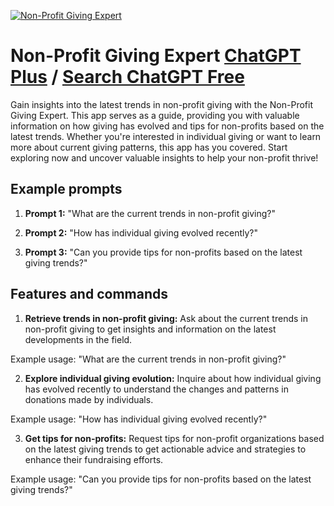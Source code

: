 
[![Non-Profit Giving Expert](https://files.oaiusercontent.com/file-0N8bfksTZTX2ou1SovsTUGd8?se=2123-10-20T16%3A55%3A59Z&sp=r&sv=2021-08-06&sr=b&rscc=max-age%3D31536000%2C%20immutable&rscd=attachment%3B%20filename%3D68123ab8-0483-4664-88f2-c1acb603e1db.png&sig=EyCR3z7kFp7bqqNjRm0EkvY/M/oJ4KYNuizOkfwyw9c%3D)](https://chat.openai.com/g/g-tLmDPz16A-non-profit-giving-expert)

# Non-Profit Giving Expert [ChatGPT Plus](https://chat.openai.com/g/g-tLmDPz16A-non-profit-giving-expert) / [Search ChatGPT Free](https://gptcall.net/index.html#/?search=Non-Profit%20Giving%20Expert)

Gain insights into the latest trends in non-profit giving with the Non-Profit Giving Expert. This app serves as a guide, providing you with valuable information on how giving has evolved and tips for non-profits based on the latest trends. Whether you're interested in individual giving or want to learn more about current giving patterns, this app has you covered. Start exploring now and uncover valuable insights to help your non-profit thrive!

## Example prompts

1. **Prompt 1:** "What are the current trends in non-profit giving?"

2. **Prompt 2:** "How has individual giving evolved recently?"

3. **Prompt 3:** "Can you provide tips for non-profits based on the latest giving trends?"

## Features and commands

1. **Retrieve trends in non-profit giving:** Ask about the current trends in non-profit giving to get insights and information on the latest developments in the field.

Example usage: "What are the current trends in non-profit giving?"

2. **Explore individual giving evolution:** Inquire about how individual giving has evolved recently to understand the changes and patterns in donations made by individuals.

Example usage: "How has individual giving evolved recently?"

3. **Get tips for non-profits:** Request tips for non-profit organizations based on the latest giving trends to get actionable advice and strategies to enhance their fundraising efforts.

Example usage: "Can you provide tips for non-profits based on the latest giving trends?"


